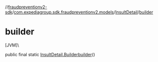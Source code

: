 //[fraudpreventionv2-sdk](../../../index.md)/[com.expediagroup.sdk.fraudpreventionv2.models](../index.md)/[InsultDetail](index.md)/[builder](builder.md)

# builder

[JVM]\

public final static [InsultDetail.Builder](-builder/index.md)[builder](builder.md)()
